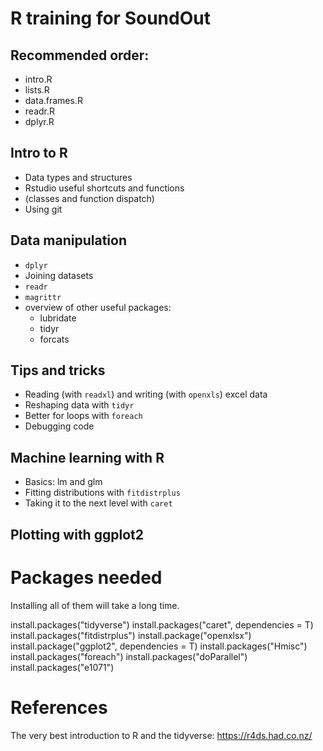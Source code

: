 # R training for SoundOut

## Recommended order:

* intro.R
* lists.R
* data.frames.R
* readr.R
* dplyr.R

## Intro to R

- Data types and structures
- Rstudio useful shortcuts and  functions
- (classes and function dispatch)
- Using git

## Data manipulation

- `dplyr`
- Joining datasets
- `readr`
- `magrittr`
- overview of other useful packages:
    * lubridate
    * tidyr
    * forcats

## Tips and tricks

- Reading (with `readxl`) and writing (with `openxls`) excel data
- Reshaping data with `tidyr`
- Better for loops with `foreach`
- Debugging code

## Machine learning with R

- Basics: lm and glm
- Fitting distributions with `fitdistrplus`
- Taking it to the next level with `caret`

## Plotting with ggplot2

# Packages needed

Installing all of them will take a long time.

install.packages("tidyverse")
install.packages("caret", dependencies = T)
install.packages("fitdistrplus")
install.package("openxlsx")
install.package("ggplot2", dependencies = T)
install.packages("Hmisc")
install.packages("foreach")
install.packages("doParallel")
install.packages("e1071")

# References

The very best introduction to R and the tidyverse: https://r4ds.had.co.nz/


